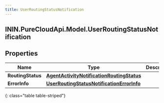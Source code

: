 ```yaml
---
title: UserRoutingStatusNotification
---
```

## ININ.PureCloudApi.Model.UserRoutingStatusNotification

## Properties

|Name | Type | Description | Notes|
|------------ | ------------- | ------------- | -------------|
| **RoutingStatus** | [**AgentActivityNotificationRoutingStatus**](AgentActivityNotificationRoutingStatus.html) |  | [optional] |
| **ErrorInfo** | [**UserRoutingStatusNotificationErrorInfo**](UserRoutingStatusNotificationErrorInfo.html) |  | [optional] |
{: class="table table-striped"}


